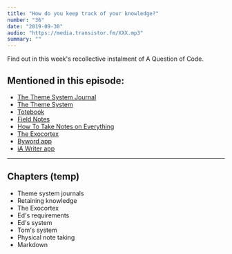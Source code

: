 ```yaml
---
title: "How do you keep track of your knowledge?"
number: "36"
date: "2019-09-30"
audio: "https://media.transistor.fm/XXX.mp3"
summary: ""
---
```


Find out in this week's recollective instalment of A Question of Code.

## Mentioned in this episode:

* [The Theme System Journal](https://cottonbureau.com/products/the-theme-system-journal#/1695095/grey-paper-5x8)
* [The Theme System](https://www.thethemesystem.com/)
* [Totebook](https://www.studioneat.com/products/totebook)
* [Field Notes](https://fieldnotesbrand.com/products/pitch-black-memo-book)
* [How To Take Notes on Everything](https://dev.to/maxwell_dev/how-to-take-notes-on-everything-32fc)
* [The Exocortex](https://max-antonucci.gitbook.io/study-notebook/)
* [Byword app](https://bywordapp.com)
* [iA Writer app](https://ia.net/writer)

---

## Chapters (temp)

* Theme system journals
* Retaining knowledge
* The Exocortex
* Ed's requirements
* Ed's system
* Tom's system
* Physical note taking
* Markdown